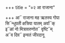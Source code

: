 +++
title = "०२ आ राजाना"

+++
आ᳓ राजाना मह ऋतस्य गोपा  
सि᳓न्धुपती क्षत्रिया यातम् अर्वा᳓क्  
इ᳓ळां नो मित्रावरुणोत᳓ वृष्टि᳓म्  
अ᳓व दिव᳓ इन्वतं जीरदानू